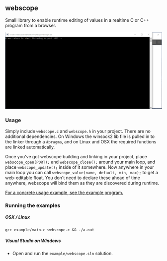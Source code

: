 ## webscope
Small library to enable runtime editing of values in a realtime C or C++ program from a browser.

![Demo](https://github.com/jaburns/webscope/raw/master/example/demo.gif)

### Usage
Simply include `webscope.c` and `webscope.h` in your project. There are no additional dependencies. On Windows the winsock2 lib file is pulled in to the linker through a `#pragma`, and on Linux and OSX the required functions are linked automatically.

Once you've got webscope building and linking in your project, place `webscope_open(PORT);` and `webscope_close();` around your main loop, and place `webscope_update();` inside of it somewhere. Now anywhere in your main loop you can call `webscope_value(name, default, min, max);` to get a web-editable float. You don't need to declare these ahead of time anywhere, webscope will bind them as they are discovered during runtime.

[For a concrete usage example, see the example program.](https://github.com/jaburns/webscope/blob/master/example/main.c)

### Running the examples

##### OSX / Linux
```
gcc example/main.c webscope.c && ./a.out
```
##### Visual Studio on Windows
- Open and run the `example/webscope.sln` solution.
